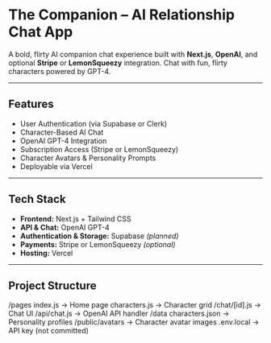 # The Companion – AI Relationship Chat App

A bold, flirty AI companion chat experience built with **Next.js**, **OpenAI**, and optional **Stripe** or **LemonSqueezy** integration. Chat with fun, flirty characters powered by GPT-4.

---

## Features

- User Authentication (via Supabase or Clerk)
- Character-Based AI Chat
- OpenAI GPT-4 Integration
- Subscription Access (Stripe or LemonSqueezy)
- Character Avatars & Personality Prompts
- Deployable via Vercel

---

## Tech Stack

- **Frontend:** Next.js + Tailwind CSS
- **API & Chat:** OpenAI GPT-4
- **Authentication & Storage:** Supabase *(planned)*
- **Payments:** Stripe or LemonSqueezy *(optional)*
- **Hosting:** Vercel

---

## Project Structure

/pages
index.js → Home page
characters.js → Character grid
/chat/[id].js → Chat UI
/api/chat.js → OpenAI API handler
/data
characters.json → Personality profiles
/public/avatars → Character avatar images
.env.local → API key (not committed)


